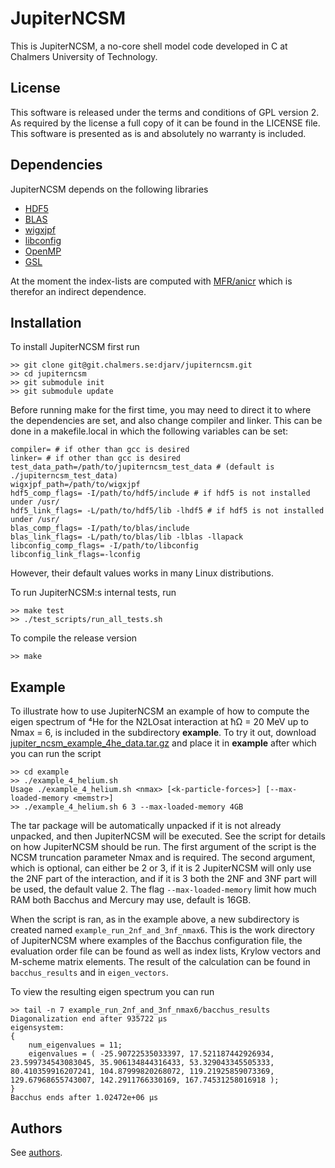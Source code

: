 # JupiterNCSM
This is JupiterNCSM, a no-core shell model code developed in C at Chalmers
University of Technology. 

## License

This software is released under the terms and conditions of GPL version 2.
As required by the license a full copy of it can be found in the LICENSE file.
This software is presented as is and absolutely no warranty is included.

## Dependencies

JupiterNCSM depends on the following libraries 
- [HDF5](https://www.hdfgroup.org/solutions/hdf5/)
- [BLAS](http://www.netlib.org/blas/)
- [wigxjpf](http://fy.chalmers.se/subatom/wigxjpf/)
- [libconfig](https://hyperrealm.github.io/libconfig/)
- [OpenMP](https://www.openmp.org/)
- [GSL](https://www.gnu.org/software/gsl/)

At the moment the index-lists are computed with [MFR/anicr](https://git.chalmers.se/djarv/mfrtd)
which is therefor an indirect dependence.

## Installation

To install JupiterNCSM first run
```
>> git clone git@git.chalmers.se:djarv/jupiterncsm.git
>> cd jupiterncsm
>> git submodule init
>> git submodule update
```

Before running make for the first time, you may need to direct it to where 
the dependencies are set, and also change compiler and linker. This can be done
in a makefile.local in which the following variables can be set:

``` makefile.local
compiler= # if other than gcc is desired
linker= # if other than gcc is desired
test_data_path=/path/to/jupiterncsm_test_data # (default is ./jupiterncsm_test_data)
wigxjpf_path=/path/to/wigxjpf
hdf5_comp_flags= -I/path/to/hdf5/include # if hdf5 is not installed under /usr/
hdf5_link_flags= -L/path/to/hdf5/lib -lhdf5 # if hdf5 is not installed under /usr/ 
blas_comp_flags= -I/path/to/blas/include
blas_link_flags= -L/path/to/blas/lib -lblas -llapack
libconfig_comp_flags= -I/path/to/libconfig
libconfig_link_flags=-lconfig
```

However, their default values works in many Linux distributions.

To run JupiterNCSM:s internal tests, run 
```
>> make test
>> ./test_scripts/run_all_tests.sh
```

To compile the release version
```
>> make
```

## Example

To illustrate how to use JupiterNCSM an example of how to compute the 
eigen spectrum of ⁴He for the N2LOsat interaction at ħΩ = 20 MeV up to Nmax = 6, 
is included in the subdirectory **example**. To try it out, download 
[jupiter_ncsm_example_4he_data.tar.gz](http://fy.chalmers.se/subatom/jupiterncsm_example_data/jupiter_ncsm_example_4he_data.tar.gz) 
and place it in **example** after which you can run the  script
```
>> cd example
>> ./example_4_helium.sh
Usage ./example_4_helium.sh <nmax> [<k-particle-forces>] [--max-loaded-memory <memstr>]
>> ./example_4_helium.sh 6 3 --max-loaded-memory 4GB
```
The tar package will be automatically unpacked if it is not already unpacked,
and then JupiterNCSM will be executed. See the script for details on how 
JupiterNCSM should be run.
The first argument of the script is the NCSM truncation parameter Nmax and is
required. The second argument, which is optional, can either be 2 or 3, if
it is 2 JupiterNCSM will only use the 2NF part of the interaction, and if it
is 3 both the 2NF and 3NF part will be used, the default value 2. The flag 
`--max-loaded-memory` limit how much RAM both Bacchus and Mercury may use,
default is 16GB.

When the script is ran, as in the example above, a new subdirectory is created 
named `example_run_2nf_and_3nf_nmax6`. This is the work directory of JupiterNCSM
where examples of the Bacchus configuration file, the evaluation order file can
be found as well as index lists, Krylow vectors and M-scheme matrix elements. 
The result of the calculation can be found in `bacchus_results` and in 
`eigen_vectors`. 

To view the resulting eigen spectrum you can run
```
>> tail -n 7 example_run_2nf_and_3nf_nmax6/bacchus_results
Diagonalization end after 935722 µs
eigensystem:
{
	num_eigenvalues = 11;
	eigenvalues = ( -25.90722535033397, 17.521187442926934, 23.599734543083045, 35.906134844316433, 53.329043345505333, 80.410359916207241, 104.87999820268072, 119.21925859073369, 129.67968655743007, 142.2911766330169, 167.74531258016918 );
}
Bacchus ends after 1.02472e+06 µs
```

## Authors

See [authors](AUTHORS.md).
